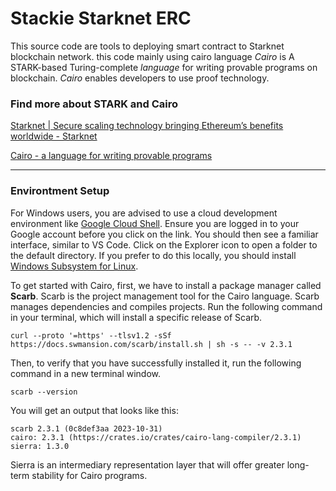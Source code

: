 # Stackie Starknet ERC

This source code are tools to deploying smart contract to Starknet blockchain network. this code mainly using cairo language *Cairo* is A STARK-based Turing-complete *language* for writing provable programs on blockchain. *Cairo* enables developers to use proof technology.

### Find more about STARK and Cairo

[Starknet | Secure scaling technology bringing Ethereum’s benefits worldwide  - Starknet](https://www.starknet.io/en)

[Cairo - a language for writing provable programs](https://www.cairo-lang.org/)

---

### Environtment Setup

For Windows users, you are advised to use a cloud development environment like [Google Cloud Shell](https://shell.cloud.google.com/). Ensure you are logged in to your Google account before you click on the link. You should then see a familiar interface, similar to VS Code. Click on the Explorer icon to open a folder to the default directory. If you prefer to do this locally, you should install [Windows Subsystem for Linux](https://learn.microsoft.com/en-us/windows/wsl/install).

To get started with Cairo, first, we have to install a package manager called **Scarb**. Scarb is the project management tool for the Cairo language. Scarb manages dependencies and compiles projects. Run the following command in your terminal, which will install a specific release of Scarb.

```other
curl --proto '=https' --tlsv1.2 -sSf https://docs.swmansion.com/scarb/install.sh | sh -s -- -v 2.3.1
```

Then, to verify that you have successfully installed it, run the following command in a new terminal window.

```other
scarb --version
```

You will get an output that looks like this:

```other
scarb 2.3.1 (0c8def3aa 2023-10-31)
cairo: 2.3.1 (https://crates.io/crates/cairo-lang-compiler/2.3.1)
sierra: 1.3.0
```

Sierra is an intermediary representation layer that will offer greater long-term stability for Cairo programs.